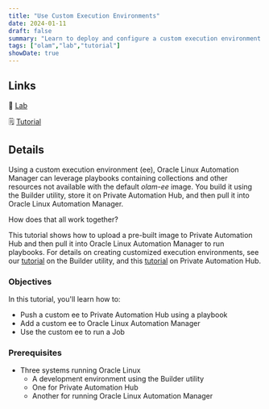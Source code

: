 ```yaml
---
title: "Use Custom Execution Environments"
date: 2024-01-11
draft: false
summary: "Learn to deploy and configure a custom execution environment in Oracle Linux Automation Manager for running jobs."
tags: ["olam","lab","tutorial"]
showDate: true
---
```


## Links

:crescent_moon: [Lab](https://luna.oracle.com/lab/9b8e3edf-72c0-4e01-9b66-b27eb1002a47)

:spiral_notepad: [Tutorial](https://docs.oracle.com/en/learn/olam-use-custom-ee)

## Details

Using a custom execution environment (ee), Oracle Linux Automation Manager can leverage playbooks containing collections and other resources not available with the default *olam-ee* image. You build it using the Builder utility, store it on Private Automation Hub, and then pull it into Oracle Linux Automation Manager.

How does that all work together? 

This tutorial shows how to upload a pre-built image to Private Automation Hub and then pull it into Oracle Linux Automation Manager to run playbooks. For details on creating customized execution environments, see our [tutorial](https://docs.oracle.com/en/learn/olam-builder-custom) on the Builder utility, and this [tutorial](https://docs.oracle.com/en/learn/olam-pah-manage-ee) on Private Automation Hub.

### Objectives

In this tutorial, you'll learn how to:

- Push a custom ee to Private Automation Hub using a playbook
- Add a custom ee to Oracle Linux Automation Manager
- Use the custom ee to run a Job

### Prerequisites

- Three systems running Oracle Linux
  - A development environment using the Builder utility
  - One for Private Automation Hub
  - Another for running Oracle Linux Automation Manager
